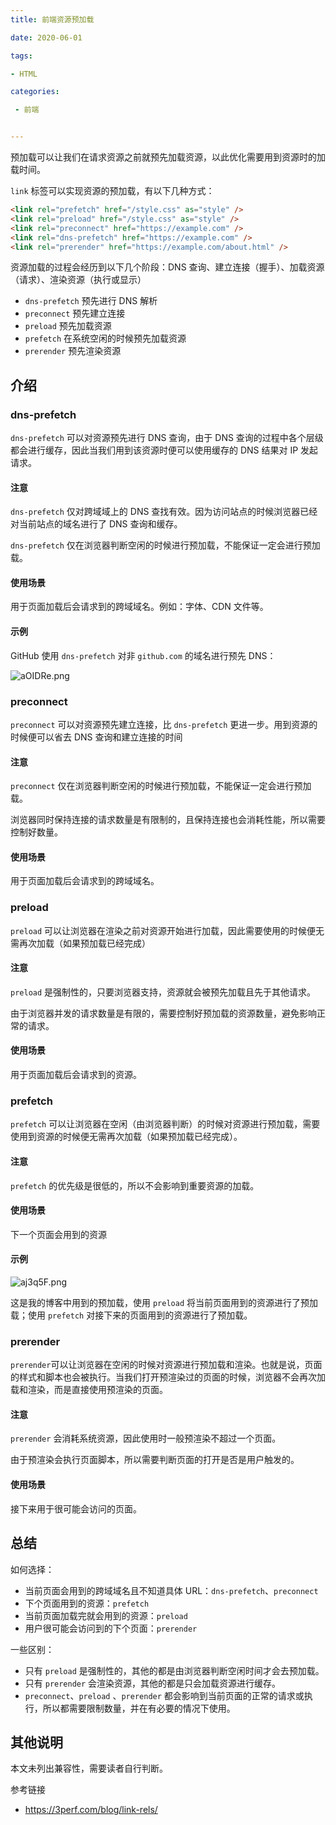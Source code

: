 ```yaml
---
title: 前端资源预加载

date: 2020-06-01

tags:

- HTML

categories: 

 - 前端


---
```


预加载可以让我们在请求资源之前就预先加载资源，以此优化需要用到资源时的加载时间。

 `link` 标签可以实现资源的预加载，有以下几种方式：

```html
<link rel="prefetch" href="/style.css" as="style" />
<link rel="preload" href="/style.css" as="style" />
<link rel="preconnect" href="https://example.com" />
<link rel="dns-prefetch" href="https://example.com" />
<link rel="prerender" href="https://example.com/about.html" />
```

资源加载的过程会经历到以下几个阶段：DNS 查询、建立连接（握手）、加载资源（请求）、渲染资源（执行或显示）

- `dns-prefetch` 预先进行 DNS 解析
- `preconnect` 预先建立连接
- `preload` 预先加载资源
- `prefetch` 在系统空闲的时候预先加载资源
- `prerender` 预先渲染资源

## 介绍

### dns-prefetch

`dns-prefetch` 可以对资源预先进行 DNS 查询，由于 DNS 查询的过程中各个层级都会进行缓存，因此当我们用到该资源时便可以使用缓存的 DNS 结果对 IP 发起请求。

#### 注意

`dns-prefetch` 仅对跨域域上的 DNS 查找有效。因为访问站点的时候浏览器已经对当前站点的域名进行了 DNS 查询和缓存。

`dns-prefetch` 仅在浏览器判断空闲的时候进行预加载，不能保证一定会进行预加载。

#### 使用场景

用于页面加载后会请求到的跨域域名。例如：字体、CDN 文件等。

#### 示例

GitHub 使用 `dns-prefetch` 对非 `github.com` 的域名进行预先 DNS：

![aOIDRe.png](https://s1.ax1x.com/2020/08/11/aOIDRe.png)



### preconnect 

`preconnect` 可以对资源预先建立连接，比 `dns-prefetch` 更进一步。用到资源的时候便可以省去 DNS 查询和建立连接的时间

#### 注意

`preconnect`  仅在浏览器判断空闲的时候进行预加载，不能保证一定会进行预加载。

浏览器同时保持连接的请求数量是有限制的，且保持连接也会消耗性能，所以需要控制好数量。

#### 使用场景

用于页面加载后会请求到的跨域域名。



### preload

`preload` 可以让浏览器在渲染之前对资源开始进行加载，因此需要使用的时候便无需再次加载（如果预加载已经完成）

#### 注意

`preload` 是强制性的，只要浏览器支持，资源就会被预先加载且先于其他请求。

由于浏览器并发的请求数量是有限的，需要控制好预加载的资源数量，避免影响正常的请求。

#### 使用场景

用于页面加载后会请求到的资源。



### prefetch

`prefetch` 可以让浏览器在空闲（由浏览器判断）的时候对资源进行预加载，需要使用到资源的时候便无需再次加载（如果预加载已经完成）。

#### 注意

`prefetch` 的优先级是很低的，所以不会影响到重要资源的加载。

#### 使用场景

下一个页面会用到的资源

#### 示例

![aj3q5F.png](https://s1.ax1x.com/2020/08/12/aj3q5F.png)

这是我的博客中用到的预加载，使用 `preload` 将当前页面用到的资源进行了预加载；使用 `prefetch` 对接下来的页面用到的资源进行了预加载。

### prerender

`prerender`可以让浏览器在空闲的时候对资源进行预加载和渲染。也就是说，页面的样式和脚本也会被执行。当我们打开预渲染过的页面的时候，浏览器不会再次加载和渲染，而是直接使用预渲染的页面。

#### 注意

`prerender` 会消耗系统资源，因此使用时一般预渲染不超过一个页面。

由于预渲染会执行页面脚本，所以需要判断页面的打开是否是用户触发的。

#### 使用场景

接下来用于很可能会访问的页面。



## 总结

如何选择：

- 当前页面会用到的跨域域名且不知道具体 URL：`dns-prefetch`、`preconnect`
- 下个页面用到的资源：`prefetch`
- 当前页面加载完就会用到的资源：`preload`
- 用户很可能会访问到的下个页面：`prerender`

一些区别：

- 只有 `preload` 是强制性的，其他的都是由浏览器判断空闲时间才会去预加载。
- 只有 `prerender` 会渲染资源，其他的都是只会加载资源进行缓存。
- `preconnect`、`preload` 、`prerender`  都会影响到当前页面的正常的请求或执行，所以都需要限制数量，并在有必要的情况下使用。





## 其他说明

本文未列出兼容性，需要读者自行判断。



参考链接

- https://3perf.com/blog/link-rels/